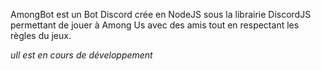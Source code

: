 AmongBot est un Bot Discord crée en NodeJS sous la librairie DiscordJS permettant de jouer à Among Us avec des amis tout en respectant les règles du jeux.

<em>uIl est en cours de développement<em>


